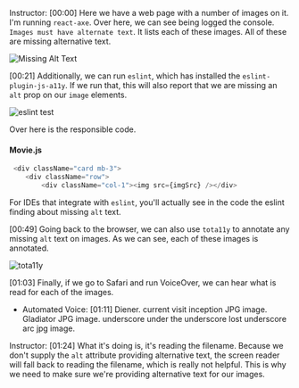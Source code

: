Instructor: [00:00] Here we have a web page with a number of images on it. I'm running `react-axe`. Over here, we can see being logged the console. `Images must have alternate text`. It lists each of these images. All of these are missing alternative text.

![Missing Alt Text](https://res.cloudinary.com/dg3gyk0gu/image/upload/v1576545917/transcript-images/15_eslint-test-for-image-alternative-text-accessibility-issues-missing-alt-text.jpg)

[00:21] Additionally, we can run `eslint`, which has installed the `eslint-plugin-js-a11y`. If we run that, this will also report that we are missing an `alt` prop on our `image` elements.

![eslint test](https://res.cloudinary.com/dg3gyk0gu/image/upload/v1576545916/transcript-images/15_eslint-test-for-image-alternative-text-accessibility-issues-eslint-test.jpg)

Over here is the responsible code.

#### Movie.js

```javascript
 <div className="card mb-3">
    <div className="row">
        <div className="col-1"><img src={imgSrc} /></div>

```

For IDEs that integrate with `eslint`, you'll actually see in the code the eslint finding about missing `alt` text.

[00:49] Going back to the browser, we can also use `tota11y` to annotate any missing `alt` text on images. As we can see, each of these images is annotated.

![tota11y](https://res.cloudinary.com/dg3gyk0gu/image/upload/v1576545905/transcript-images/15_eslint-test-for-image-alternative-text-accessibility-issues-totally.jpg)

[01:03] Finally, if we go to Safari and run VoiceOver, we can hear what is read for each of the images.

- Automated Voice: [01:11] Diener. current visit inception JPG image. Gladiator JPG image. underscore under the underscore lost underscore arc jpg image.

Instructor: [01:24] What it's doing is, it's reading the filename. Because we don't supply the `alt` attribute providing alternative text, the screen reader will fall back to reading the filename, which is really not helpful. This is why we need to make sure we're providing alternative text for our images.
